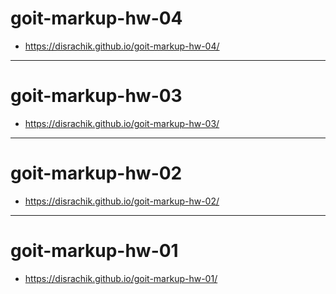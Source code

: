 # goit-markup-hw-04
* https://disrachik.github.io/goit-markup-hw-04/
***
# goit-markup-hw-03
* https://disrachik.github.io/goit-markup-hw-03/
***
# goit-markup-hw-02
* https://disrachik.github.io/goit-markup-hw-02/
***
# goit-markup-hw-01
* https://disrachik.github.io/goit-markup-hw-01/
